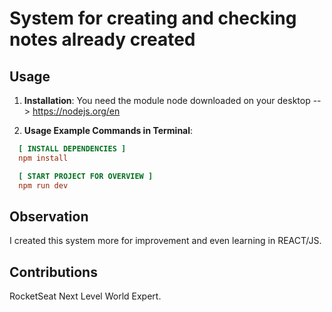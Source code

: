 # System for creating and checking notes already created 

## Usage

1. **Installation**: You need the module node downloaded on your desktop --> https://nodejs.org/en
   
2. **Usage Example Commands in Terminal**:

```ini
  [ INSTALL DEPENDENCIES ]
  npm install

  [ START PROJECT FOR OVERVIEW ]
  npm run dev
```

## Observation
I created this system more for improvement and even learning in REACT/JS.

## Contributions

RocketSeat Next Level World Expert.
